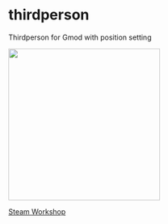 # thirdperson
Thirdperson for Gmod with position setting
 
<img src="https://i.imgur.com/8Ga8Yyc.jpeg" width="300"/>

[Steam Workshop](https://steamcommunity.com/sharedfiles/filedetails/?id=2652400678)
